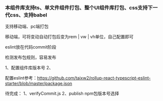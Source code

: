### 本组件库支持ts、单文件组件打包、整个UI组件库打包、css支持下一代css、支持babel

支持移动端、pc端打包

移动端，可将变动自动打包后变为rem | vw | vh单位，自己配置即可

eslint放在代码commit阶段

检测发布包规则，容易发布


1、配置组件库版本号
2、

配置eslint参考：https://github.com/taixw2/rollup-react-typescript-eslint-starter/blob/master/package.json


待完成：
1、verifyCommit.js
2、publish npm包版本号选择